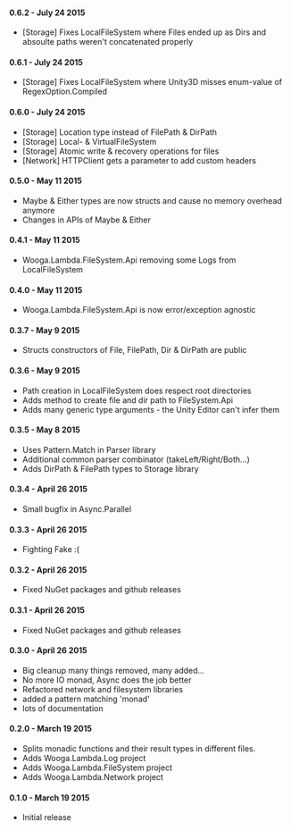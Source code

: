 #### 0.6.2 - July 24 2015
* [Storage] Fixes LocalFileSystem where Files ended up as Dirs and absoulte paths weren't concatenated properly

#### 0.6.1 - July 24 2015
* [Storage] Fixes LocalFileSystem where Unity3D misses enum-value of RegexOption.Compiled

#### 0.6.0 - July 24 2015
* [Storage] Location type instead of FilePath & DirPath
* [Storage] Local- & VirtualFileSystem
* [Storage] Atomic write & recovery operations for files
* [Network] HTTPClient gets a parameter to add custom headers

#### 0.5.0 - May 11  2015
* Maybe & Either types are now structs and cause no memory overhead anymore
* Changes in APIs of Maybe & Either

#### 0.4.1 - May 11  2015
* Wooga.Lambda.FileSystem.Api removing some Logs from LocalFileSystem

#### 0.4.0 - May 11  2015
* Wooga.Lambda.FileSystem.Api is now error/exception agnostic

#### 0.3.7 - May 9 2015
* Structs constructors of File, FilePath, Dir & DirPath are public

#### 0.3.6 - May 9 2015
* Path creation in LocalFileSystem does respect root directories
* Adds method to create file and dir path to FileSystem.Api
* Adds many generic type arguments - the Unity Editor can't infer them

#### 0.3.5 - May 8 2015
* Uses Pattern.Match in Parser library
* Additional common parser combinator (takeLeft/Right/Both...)
* Adds DirPath & FilePath types to Storage library

#### 0.3.4 - April 26 2015
* Small bugfix in Async.Parallel

#### 0.3.3 - April 26 2015
* Fighting Fake :(

#### 0.3.2 - April 26 2015
* Fixed NuGet packages and github releases

#### 0.3.1 - April 26 2015
* Fixed NuGet packages and github releases

#### 0.3.0 - April 26 2015
* Big cleanup many things removed, many added...
* No more IO monad, Async does the job better
* Refactored network and filesystem libraries
* added a pattern matching 'monad'
* lots of documentation

#### 0.2.0 - March 19 2015
* Splits monadic functions and their result types in different files.
* Adds Wooga.Lambda.Log project
* Adds Wooga.Lambda.FileSystem project
* Adds Wooga.Lambda.Network project

#### 0.1.0 - March 19 2015
* Initial release
